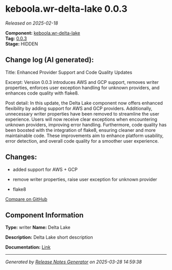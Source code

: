 #  keboola.wr-delta-lake 0.0.3

_Released on 2025-02-18_

**Component:** [keboola.wr-delta-lake](https://github.com/keboola/component-delta-lake)  
**Tag:** [0.0.3](https://github.com/keboola/component-delta-lake/releases/tag/0.0.3)  
**Stage:** HIDDEN


## Change log (AI generated):
Title: Enhanced Provider Support and Code Quality Updates

Excerpt: Version 0.0.3 introduces AWS and GCP support, removes writer properties, enforces user exception handling for unknown providers, and enhances code quality with flake8.

Post detail: In this update, the Delta Lake component now offers enhanced flexibility by adding support for AWS and GCP providers. Additionally, unnecessary writer properties have been removed to streamline the user experience. Users will now receive clear exceptions when encountering unknown providers, improving error handling. Furthermore, code quality has been boosted with the integration of flake8, ensuring cleaner and more maintainable code. These improvements aim to enhance platform usability, error detection, and overall code quality for a smoother user experience.



## Changes:



- added support for AWS + GCP 




- remove writer properties, raise user exception for unknown provider 




- flake8 



[Compare on GitHub](https://github.com/keboola/component-delta-lake/compare/0.0.2...0.0.3)



## Component Information
**Type:** writer
**Name:** Delta Lake

**Description:** Delta Lake short description


**Documentation:** [Link](https://github.com/keboola/component-delta-lake.git/blob/master/README.md)



---
_Generated by [Release Notes Generator](https://github.com/keboola/release-notes-generator)
on 2025-03-28 14:59:38_
